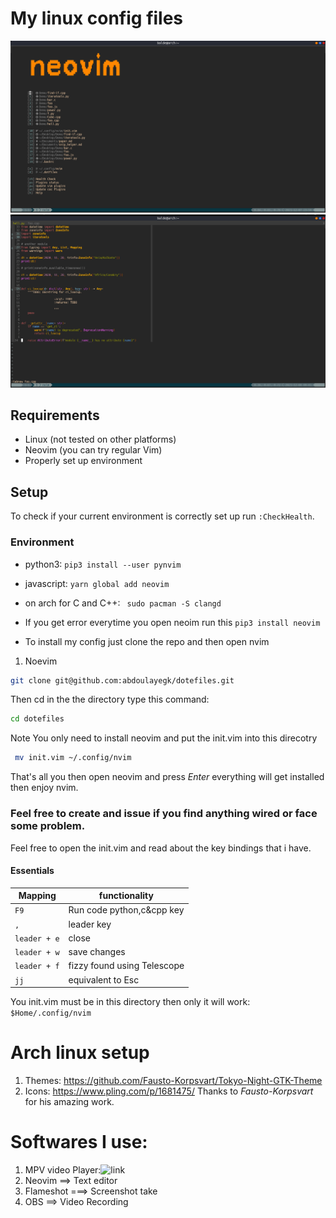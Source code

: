 # My linux config files
![vimrc](https://github.com/abdoulayegk/dotefiles/blob/main/vimrcimg1.png)
![Vimrc](https://github.com/abdoulayegk/dotefiles/blob/main/pythonimg.png)
## Requirements

- Linux (not tested on other platforms)
- Neovim (you can try regular Vim)
- Properly set up environment

## Setup

To check if your current environment is correctly set up run `:CheckHealth`.

### Environment

- python3: `pip3 install --user pynvim`
- javascript: `yarn global add neovim`
- on arch for C and C++: ` sudo pacman -S clangd`
- If you get error everytime you open neoim run this `pip3 install neovim`

- To install my config just clone the repo and then open nvim

1. Noevim

```bash
git clone git@github.com:abdoulayegk/dotefiles.git
```
Then cd in the the directory type this command:
```bash
cd dotefiles
```
<span> Note</span> You only need to install neovim and put the init.vim into this direcotry<br/>
 ```bash
  mv init.vim ~/.config/nvim
 ```
 That's all you then open neovim  and press *Enter* everything will get installed then enjoy nvim.

### Feel free to create and issue if you find anything wired or face some problem. <br>

Feel free to open the init.vim and read about the key bindings that i have.

#### Essentials

| Mapping      | functionality                        |
| ------------ | ------------------------------------ |
| `F9`          | Run code python,c&cpp key           |
| `,`          | leader key                           |
| `leader + e` | close                                |
| `leader + w` | save changes                         |
| `leader + f` |  fizzy found using Telescope         |
| `jj`         | equivalent to Esc                    |

<span> You init.vim must be in this directory then only it will work: `$Home/.config/nvim`

# Arch linux setup
1.  Themes: https://github.com/Fausto-Korpsvart/Tokyo-Night-GTK-Theme
2. Icons: https://www.pling.com/p/1681475/
Thanks to *Fausto-Korpsvart* for his amazing work.

# Softwares I use:
1. MPV video Player:![link](https://mpv.io/installation/)
2. Neovim ==> Text editor
3. Flameshot ===> Screenshot take
4. OBS ==> Video Recording
